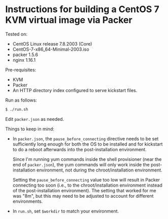# Instructions for building a CentOS 7 KVM virtual image via Packer

Tested on:

* CentOS Linux release 7.8.2003 (Core)
* CentOS-7-x86_64-Minimal-2003.iso
* packer 1.5.6
* nginx 1.16.1

Pre-requisites:

* KVM
* Packer
* An HTTP directory index configured to serve kickstart files.

Run as follows:

```sh
$ ./run.sh
```

Edit `packer.json` as needed.

Things to keep in mind:

* In `packer.json`, the `pause_before_connecting` directive needs to 
  be set sufficiently long enough for both the OS to be installed and for
  kickstart to do a reboot afterwards into the post-installation
  environment. 

  Since I'm running yum commands inside the shell provisioner (near the 
  end of `packer.json`), the yum commands will only work inside the 
  post-installation environment, not during the chroot/installation 
  environment.

  Setting the `pause_before_connecting` value too low will result in 
  Packer connecting too soon (i.e., to the chroot/installation environment 
  instead of the post-installation environment). The setting that worked 
  for me was "8m", but this may need to be adjusted to account for 
  different environments.

* In `run.sh`, set `$workdir` to match your environment.

